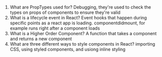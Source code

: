 1.  What are PropTypes used for?
Debugging, they're used to check the types on props of components to ensure they're valid
1.  What is a lifecycle event in React?
Event hooks that happen during specific points as a react app is loading. componentdidmount, for example runs right after
a component loads
1.  What is a Higher Order Component?
A function that takes a component and returns a new component
1.  What are three different ways to style components in React?
importing CSS, using styled components, and usiong inline styling